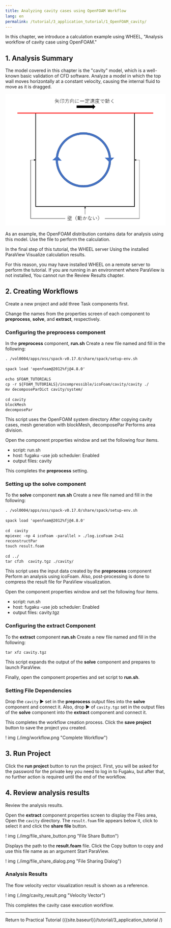 ```yaml
---
title: Analyzing cavity cases using OpenFOAM Workflow
lang: en
permalink: /tutorial/3_application_tutorial/1_OpenFOAM_cavity/
---
```

In this chapter, we introduce a calculation example using WHEEL, "Analysis workflow of cavity case using OpenFOAM."

## 1. Analysis Summary
The model covered in this chapter is the "cavity" model, which is a well-known basic validation of CFD software.
Analyze a model in which the top wall moves horizontally at a constant velocity, causing the internal fluid to move as it is dragged.

![img](./img/cavity.png "cavity")

As an example, the OpenFOAM distribution contains data for analysis using this model.
Use the file to perform the calculation.

In the final step of this tutorial, the WHEEL server
Using the installed ParaView
Visualize calculation results.

For this reason, you may have installed WHEEL on a remote server to perform the tutorial.
If you are running in an environment where ParaView is not installed,
You cannot run the Review Results chapter.

## 2. Creating Workflows
Create a new project and add three Task components first.

Change the names from the properties screen of each component to __preprocess__, __solve__, and __extract__, respectively.

### Configuring the preprocess component
In the __preprocess__ component,
__run.sh__  Create a new file named and fill in the following:

```
. /vol0004/apps/oss/spack-v0.17.0/share/spack/setup-env.sh

spack load 'openfoam@2012%fj@4.8.0'

echo $FOAM_TUTORIALS
cp -r ${FOAM_TUTORIALS}/incompressible/icoFoam/cavity/cavity ./
mv decomposeParDict cavity/system/

cd cavity
blockMesh
decomposePar
```

This script uses the OpenFOAM system directory
After copying cavity cases, mesh generation with blockMesh, decomposePar
Performs area division.

Open the component properties window and set the following four items.

- script: run.sh
- host: fugaku
-use job scheduler: Enabled
- output files: cavity

This completes the __preprocess__ setting.

### Setting up the solve component
To the __solve__ component
__run.sh__  Create a new file named and fill in the following:

```
. /vol0004/apps/oss/spack-v0.17.0/share/spack/setup-env.sh

spack load 'openfoam@2012%fj@4.8.0'

cd  cavity
mpiexec -np 4 icoFoam -parallel > ./log.icoFoam 2>&1
reconstructPar
touch result.foam

cd ../
tar cfzh  cavity.tgz ./cavity/
```

This script uses the input data created by the __preprocess__ component
Perform an analysis using icoFoam.
Also, post-processing is done to compress the result file for ParaView visualization.

Open the component properties window and set the following four items.

- script: run.sh
- host: fugaku
-use job scheduler: Enabled
- output files: cavity.tgz

### Configuring the extract Component
To the __extract__ component
__run.sh__  Create a new file named and fill in the following:

```
tar xfz cavity.tgz
```

This script expands the output of the __solve__ component and prepares to launch ParaView.

Finally, open the component properties and set script to __run.sh__.

### Setting File Dependencies
Drop the `cavity` ▶ set in the __preprocess__ output files into the __solve__ component and connect it.
Also, drop ▶ of `cavity.tgz` set in the output files of the __solve__ component into the __extract__ component and connect it.

This completes the workflow creation process. Click the __save project__ button to save the project you created.

! img (./img/workflow.png "Complete Workflow")

## 3. Run Project
Click the __run project__ button to run the project.
First, you will be asked for the password for the private key you need to log in to Fugaku, but after that, no further action is required until the end of the workflow.

## 4. Review analysis results

Review the analysis results.

Open the __extract__ component properties screen to display the Files area,
Open the `cavity` directory.
The `result.foam` file appears below it, click to select it and click the __share file__ button.

! img (./img/file_share_button.png "File Share Button")

Displays the path to the __result.foam__ file.
Click the Copy button to copy and use this file name as an argument
Start ParaView.

! img (./img/file_share_dialog.png "File Sharing Dialog")


### Analysis Results

The flow velocity vector visualization result is shown as a reference.

! img (./img/cavity_result.png "Velocity Vector")


This completes the cavity case execution workflow.

--------
Return to Practical Tutorial ({{site.baseurl}}/tutorial/3_application_tutorial /)
